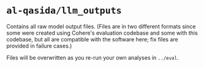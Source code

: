 # `al-qasida/llm_outputs`

Contains all raw model output files. (Files are in two different formats since some were created using Cohere's evaluation codebase and some with this codebase, but all are compatible with the software here; fix files are provided in failure cases.)

Files will be overwritten as you re-run your own analyses in `../eval`.


